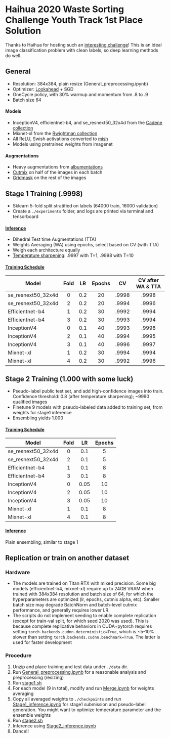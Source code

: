 # Haihua 2020 Waste Sorting Challenge Youth Track 1st Place Solution

Thanks to Haihua for hosting such an [interesting challenge](https://www.biendata.com/competition/haihua_wastesorting_task1)! This is an ideal image classification problem with clean labels, so deep learning methods do well. 

## General
- Resolution: 384x384, plain resize (General_preprocessing.ipynb)
- Optimizer: [Lookahead](https://github.com/alphadl/lookahead.pytorch/blob/master/lookahead.py) + SGD
- OneCycle policy, with 30% warmup and momentum from .8 to .9
- Batch size 64

#### Models
- InceptionV4, efficientnet-b4, and se_resnext50_32x4d from the [Cadene collection](https://github.com/Cadene/pretrained-models.pytorch)
- Mixnet-xl from the [Rwightman collection](https://github.com/rwightman/pytorch-image-models)
- All ReLU, Swish activations converted to [mish](https://github.com/thomasbrandon/mish-cuda)
- Models using pretrained weights from imagenet

#### Augmentations
- Heavy augmentations from [albumentations](https://github.com/albumentations-team/albumentations)
- [Cutmix](https://arxiv.org/abs/1905.04899) on half of the images in each batch
- [Gridmask](https://arxiv.org/abs/2001.04086) on the rest of the images

## Stage 1 Training (.9998)
- Sklearn 5-fold split stratified on labels (64000 train, 16000 validation)
- Create a `./experiments` folder, and logs are printed via terminal and tensorboard

#### [Inference](https://github.com/lyuxingjian/haihua2020/blob/master/Stage1%20Inference.ipynb)
- Dihedral Test time Augmentations (TTA)
- Weights Averaging (WA) using epochs, select based on CV (with TTA)
- Weigh each architecture equally
- [Temperature sharpening](https://www.kaggle.com/c/severstal-steel-defect-detection/discussion/107716): .9997 with T=1, .9998 with T=10

#### [Training Schedule](https://github.com/lyuxingjian/haihua2020/blob/master/stage1.sh)
| Model | Fold | LR | Epochs | CV | CV after WA & TTA |
| ------ | :------: | :------: | :------: | :------: | :------: |
| se_resnext50_32x4d | 0 | 0.2 | 20 | .9998 | .9998 |
| se_resnext50_32x4d | 2 | 0.2 | 20 | .9994 | .9996 |
| Efficientnet-b4 | 1 | 0.2 | 30 | .9992 | .9994 |
| Efficientnet-b4 | 3 | 0.2 | 30 | .9993 | .9994 |
| InceptionV4 | 0 | 0.1 | 40 | .9993 | .9998 |
| InceptionV4 | 2 | 0.1 | 40 | .9994 | .9995 |
| InceptionV4 | 3 | 0.1 | 40 | .9996 | .9997 |
| Mixnet-xl | 1 | 0.2 | 30 | .9994 | .9994 |
| Mixnet-xl | 4 | 0.2 | 30 | .9992 | .9996 |

## Stage 2 Training (1.000 with some luck)
- Pseudo-label public test set, and add high-confidence images into train. Confidence threshold: 0.8 (after temperature sharpening); ~9990 qualified images
- Finetune 9 models with pseudo-labeled data added to training set, from weights for stage1 inference
- Ensembling yields 1.000

#### [Training Schedule](https://github.com/lyuxingjian/haihua2020/blob/master/stage2.sh)
| Model | Fold | LR | Epochs |
| ------ | :------: | :------: | :------: |
| se_resnext50_32x4d | 0 | 0.1 | 5 |
| se_resnext50_32x4d | 2 | 0.1 | 5 |
| Efficientnet-b4 | 1 | 0.1 | 8 |
| Efficientnet-b4 | 3 | 0.1 | 8 |
| InceptionV4 | 0 | 0.05 | 10 |
| InceptionV4 | 2 | 0.05 | 10 |
| InceptionV4 | 3 | 0.05 | 10 |
| Mixnet-xl | 1 | 0.1 | 8 |
| Mixnet-xl | 4 | 0.1 | 8 |

#### [Inference](https://github.com/lyuxingjian/haihua2020/blob/master/Stage2_inference.ipynb)
Plain ensembling, similar to stage 1

## Replication or train on another dataset
### Hardware
- The models are trained on Titan RTX with mixed precision. Some big models (efficientnet-b4, mixnet-xl) require up to 24GB VRAM when trained with 384x384 resolution and batch size of 64, for which the hyperparameters are optimized (lr, epochs, cutmix alpha, etc). Smaller batch size may degrade BatchNorm and batch-level cutmix performance, and generally requires lower LR.
- The scripts do not implement seeding to enable complete replication (except for train-val split, for which seed 2020 was used). This is because complete replicative behaviors in CUDA+pytorch requires setting `torch.backends.cudnn.deterministic=True`, which is ~5-10% slower than setting `torch.backends.cudnn.benchmark=True`. The latter is used for faster development

### Procedure
1. Unzip and place training and test data under `./data` dir. 
2. Run [General_preprocessing.ipynb](https://github.com/lyuxingjian/haihua2020/blob/master/General_preprocessing.ipynb) for a reasonable analysis and preprocessing (resizing)
3. Run [stage1.sh](https://github.com/lyuxingjian/haihua2020/blob/master/stage1.sh)
4. For each model (9 in total), modify and run [Merge.ipynb](https://github.com/lyuxingjian/haihua2020/blob/master/Merge.ipynb) for weights averaging
5. Copy all averaged weights to `./checkpoints` and run [Stage1_inference.ipynb](https://github.com/lyuxingjian/haihua2020/blob/master/Stage1%20Inference.ipynb) for stage1 submission and pseudo-label generation. You might want to optimize temperature parameter and the ensemble weights
6. Run [stage2.sh](https://github.com/lyuxingjian/haihua2020/blob/master/stage2.sh)
7. Inference using [Stage2_inference.ipynb](https://github.com/lyuxingjian/haihua2020/blob/master/Stage2_inference.ipynb)
8. Dance!!
